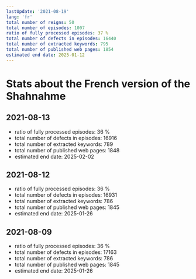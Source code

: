 ```yaml
---
lastUpdate: '2021-08-19'
lang: 'fr'
total number of reigns: 50
total number of episodes: 1007
ratio of fully processed episodes: 37 %
total number of defects in episodes: 16440
total number of extracted keywords: 795
total number of published web pages: 1854
estimated end date: 2025-01-12
---
```


# Stats about the French version of the Shahnahme

## 2021-08-13

- ratio of fully processed episodes: 36 %
- total number of defects in episodes: 16916
- total number of extracted keywords: 789
- total number of published web pages: 1848
- estimated end date: 2025-02-02

## 2021-08-12

- ratio of fully processed episodes: 36 %
- total number of defects in episodes: 16931
- total number of extracted keywords: 786
- total number of published web pages: 1845
- estimated end date: 2025-01-26

## 2021-08-09

- ratio of fully processed episodes: 36 %
- total number of defects in episodes: 17163
- total number of extracted keywords: 786
- total number of published web pages: 1845
- estimated end date: 2025-01-26
